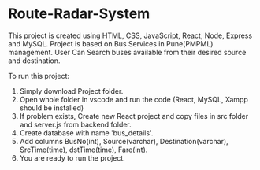 # Route-Radar-System
This project is created using HTML, CSS, JavaScript, React, Node, Express and MySQL.
Project is based on Bus Services in Pune(PMPML) management. 
User Can Search buses available from their desired source and destination.

To run this project:
1. Simply download Project folder.
2. Open whole folder in vscode and run the code (React, MySQL, Xampp should be installed)
3. If problem exists, Create new React project and copy files in src folder and server.js from backend folder.
4. Create database with name 'bus_details'.
5. Add columns BusNo(int), Source(varchar), Destination(varchar), SrcTime(time), dstTime(time), Fare(int).
6. You are ready to run the project.
